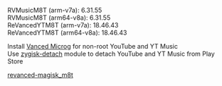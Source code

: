 RVMusicM8T (arm-v7a): 6.31.55  
RVMusicM8T (arm64-v8a): 6.31.55  
ReVancedYTM8T (arm-v7a): 18.46.43  
ReVancedYTM8T (arm64-v8a): 18.46.43  

Install [Vanced Microg](https://github.com/TeamVanced/VancedMicroG/releases) for non-root YouTube and YT Music  
Use [zygisk-detach](https://github.com/j-hc/zygisk-detach) module to detach YouTube and YT Music from Play Store  

[revanced-magisk_m8t](https://github.com/Ma8ter/revanced-magisk_m8t)  
